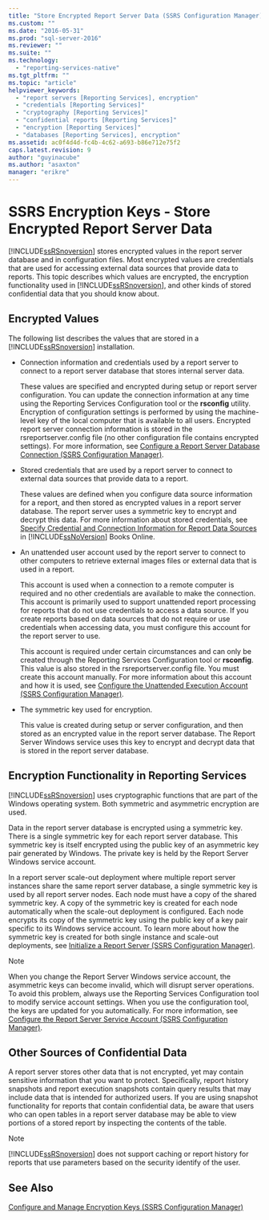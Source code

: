 ```yaml
---
title: "Store Encrypted Report Server Data (SSRS Configuration Manager) | Microsoft Docs"
ms.custom: ""
ms.date: "2016-05-31"
ms.prod: "sql-server-2016"
ms.reviewer: ""
ms.suite: ""
ms.technology: 
  - "reporting-services-native"
ms.tgt_pltfrm: ""
ms.topic: "article"
helpviewer_keywords: 
  - "report servers [Reporting Services], encryption"
  - "credentials [Reporting Services]"
  - "cryptography [Reporting Services]"
  - "confidential reports [Reporting Services]"
  - "encryption [Reporting Services]"
  - "databases [Reporting Services], encryption"
ms.assetid: ac0f4d4d-fc4b-4c62-a693-b86e712e75f2
caps.latest.revision: 9
author: "guyinacube"
ms.author: "asaxton"
manager: "erikre"
---
```

# SSRS Encryption Keys - Store Encrypted Report Server Data
  [!INCLUDE[ssRSnoversion](../../includes/ssrsnoversion-md.md)] stores encrypted values in the report server database and in configuration files. Most encrypted values are credentials that are used for accessing external data sources that provide data to reports. This topic describes which values are encrypted, the encryption functionality used in [!INCLUDE[ssRSnoversion](../../includes/ssrsnoversion-md.md)], and other kinds of stored confidential data that you should know about.  
  
## Encrypted Values  
 The following list describes the values that are stored in a [!INCLUDE[ssRSnoversion](../../includes/ssrsnoversion-md.md)] installation.  
  
-   Connection information and credentials used by a report server to connect to a report server database that stores internal server data.  
  
     These values are specified and encrypted during setup or report server configuration. You can update the connection information at any time using the Reporting Services Configuration tool or the **rsconfig** utility. Encryption of configuration settings is performed by using the machine-level key of the local computer that is available to all users. Encrypted report server connection information is stored in the rsreportserver.config file (no other configuration file contains encrypted settings). For more information, see [Configure a Report Server Database Connection  &#40;SSRS Configuration Manager&#41;](../../reporting-services/install-windows/configure-a-report-server-database-connection-ssrs-configuration-manager.md).  
  
-   Stored credentials that are used by a report server to connect to external data sources that provide data to a report.  
  
     These values are defined when you configure data source information for a report, and then stored as encrypted values in a report server database. The report server uses a symmetric key to encrypt and decrypt this data. For more information about stored credentials, see [Specify Credential and Connection Information for Report Data Sources](../../reporting-services/report-data/specify-credential-and-connection-information-for-report-data-sources.md) in [!INCLUDE[ssNoVersion](../../includes/ssnoversion-md.md)] Books Online.  
  
-   An unattended user account used by the report server to connect to other computers to retrieve external images files or external data that is used in a report.  
  
     This account is used when a connection to a remote computer is required and no other credentials are available to make the connection. This account is primarily used to support unattended report processing for reports that do not use credentials to access a data source. If you create reports based on data sources that do not require or use credentials when accessing data, you must configure this account for the report server to use.  
  
     This account is required under certain circumstances and can only be created through the Reporting Services Configuration tool or **rsconfig**. This value is also stored in the rsreportserver.config file. You must create this account manually. For more information about this account and how it is used, see [Configure the Unattended Execution Account &#40;SSRS Configuration Manager&#41;](../../reporting-services/install-windows/configure-the-unattended-execution-account-ssrs-configuration-manager.md).  
  
-   The symmetric key used for encryption.  
  
     This value is created during setup or server configuration, and then stored as an encrypted value in the report server database. The Report Server Windows service uses this key to encrypt and decrypt data that is stored in the report server database.  
  
## Encryption Functionality in Reporting Services  
 [!INCLUDE[ssRSnoversion](../../includes/ssrsnoversion-md.md)] uses cryptographic functions that are part of the Windows operating system. Both symmetric and asymmetric encryption are used.  
  
 Data in the report server database is encrypted using a symmetric key. There is a single symmetric key for each report server database. This symmetric key is itself encrypted using the public key of an asymmetric key pair generated by Windows. The private key is held by the Report Server Windows service account.  
  
 In a report server scale-out deployment where multiple report server instances share the same report server database, a single symmetric key is used by all report server nodes. Each node must have a copy of the shared symmetric key. A copy of the symmetric key is created for each node automatically when the scale-out deployment is configured. Each node encrypts its copy of the symmetric key using the public key of a key pair specific to its Windows service account. To learn more about how the symmetric key is created for both single instance and scale-out deployments, see [Initialize a Report Server &#40;SSRS Configuration Manager&#41;](../../reporting-services/install-windows/ssrs-encryption-keys-initialize-a-report-server.md).  
  
> [!NOTE]  
>  When you change the Report Server Windows service account, the asymmetric keys can become invalid, which will disrupt server operations. To avoid this problem, always use the Reporting Services Configuration tool to modify service account settings. When you use the configuration tool, the keys are updated for you automatically. For more information, see [Configure the Report Server Service Account &#40;SSRS Configuration Manager&#41;](../../reporting-services/install-windows/configure-the-report-server-service-account-ssrs-configuration-manager.md).  
  
## Other Sources of Confidential Data  
 A report server stores other data that is not encrypted, yet may contain sensitive information that you want to protect. Specifically, report history snapshots and report execution snapshots contain query results that may include data that is intended for authorized users. If you are using snapshot functionality for reports that contain confidential data, be aware that users who can open tables in a report server database may be able to view portions of a stored report by inspecting the contents of the table.  
  
> [!NOTE]  
>  [!INCLUDE[ssRSnoversion](../../includes/ssrsnoversion-md.md)] does not support caching or report history for reports that use parameters based on the security identify of the user.  
  
## See Also  
 [Configure and Manage Encryption Keys &#40;SSRS Configuration Manager&#41;](../../reporting-services/install-windows/ssrs-encryption-keys-manage-encryption-keys.md)  
  
  